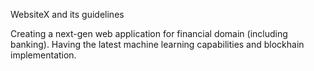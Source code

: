 WebsiteX and  its guidelines

Creating a next-gen web application for financial domain (including banking). Having the latest machine learning capabilities 
and blockhain implementation.

